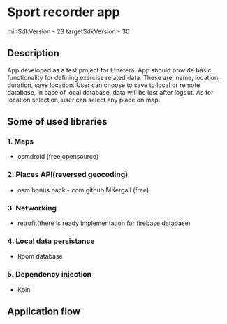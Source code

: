 <h1>Sport recorder app</h1>

minSdkVersion - 23 targetSdkVersion - 30

<h2>Description</h2>

App developed as a test project for Etnetera. App should provide basic functionality for defining exercise related data. These are: name, location, duration, save location. User can choose to save to local or remote database, in case of local database, data will be lost after logout. As for location selection, user can select any place on map.
<h2>Some of used libraries</h2>

<h3>1. Maps</h3>

- osmdroid (free opensource)
<h3>2. Places API(reversed geocoding)</h3>

- osm bonus back - com.github.MKergall (free)
<h3>3. Networking</h3>

- retrofit(there is ready implementation for firebase database)
<h3>4. Local data persistance</h3>

- Room database

<h3>5. Dependency injection</h3>

- Koin

<h2>Application flow</h2>
